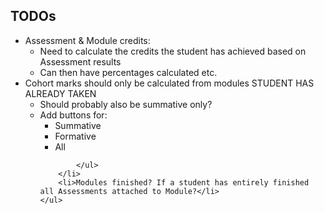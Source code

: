 <h2>TODOs</h2>
    <ul>
        <li>Assessment & Module credits: <ul>
                <li>Need to calculate the credits the student has achieved based on Assessment results</li>
                <li>Can then have percentages calculated etc.</li>
            </ul>
        </li>
        <li>
            Cohort marks should only be calculated from modules STUDENT HAS ALREADY TAKEN
            <ul>
                <li>Should probably also be summative only?</li>
                <li>Add buttons for:
                    <ul>
                        <li>Summative</li>
                        <li>Formative</li>
                        <li>All</li>
                    </ul>
                    
            </ul>
        </li>
        <li>Modules finished? If a student has entirely finished all Assessments attached to Module?</li>
    </ul>